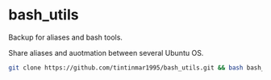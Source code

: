 # bash_utils

Backup for aliases and bash tools.

Share aliases and auotmation between several Ubuntu OS.


```bash 
git clone https://github.com/tintinmar1995/bash_utils.git && bash bash_utils/install.sh && bash_utils/src/workspace/setup.sh
```
